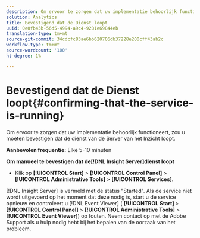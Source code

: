 ```yaml
---
description: Om ervoor te zorgen dat uw implementatie behoorlijk functioneert, zou u moeten bevestigen dat de dienst van de Server van het Inzicht loopt.
solution: Analytics
title: Bevestigend dat de Dienst loopt
uuid: 0e0fb43b-56d5-4994-a9c4-9281e69844eb
translation-type: tm+mt
source-git-commit: 34cdcfc83ae6bb620706db37228e200cff43ab2c
workflow-type: tm+mt
source-wordcount: '100'
ht-degree: 1%

---
```



# Bevestigend dat de Dienst loopt{#confirming-that-the-service-is-running}

Om ervoor te zorgen dat uw implementatie behoorlijk functioneert, zou u moeten bevestigen dat de dienst van de Server van het Inzicht loopt.

**Aanbevolen frequentie:** Elke 5-10 minuten

**Om manueel te bevestigen dat de[!DNL Insight Server]dienst loopt**

* Klik op **[!UICONTROL Start]** > **[!UICONTROL Control Panel]** > **[!UICONTROL Administrative Tools]** > **[!UICONTROL Services]**.

[!DNL Insight Server] is vermeld met de status &quot;Started&quot;. Als de service niet wordt uitgevoerd op het moment dat deze nodig is, start u de service opnieuw en controleert u [!DNL Event Viewer] ( **[!UICONTROL Start]** > **[!UICONTROL Control Panel]** > **[!UICONTROL Administrative Tools]** > **[!UICONTROL Event Viewer]**) op fouten. Neem contact op met de Adobe Support als u hulp nodig hebt bij het bepalen van de oorzaak van het probleem.
